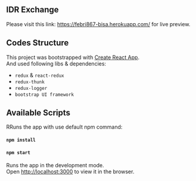 ## IDR Exchange

Please visit this link: https://febri867-bisa.herokuapp.com/ for live preview.

## Codes Structure

This project was bootstrapped with [Create React App](https://github.com/facebook/create-react-app).<br>
And used following libs & dependencies:
- `redux` & `react-redux`
- `redux-thunk`
- `redux-logger`
- `bootstrap UI framework`

## Available Scripts

RRuns the app with use default npm command:

#### `npm install`
#### `npm start`

Runs the app in the development mode.<br>
Open [http://localhost:3000](http://localhost:3000) to view it in the browser.
